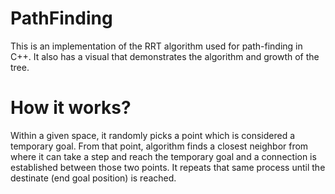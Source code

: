 # PathFinding
This is an implementation of the RRT algorithm used for path-finding in C++. It also has a visual that demonstrates the algorithm and growth of the tree. 

# How it works?
Within a given space, it randomly picks a point which is considered a temporary goal. From that point, algorithm finds a closest neighbor from where it can take a step and reach the temporary goal and a connection is established between those two points. It repeats that same process until the destinate (end goal position) is reached.
